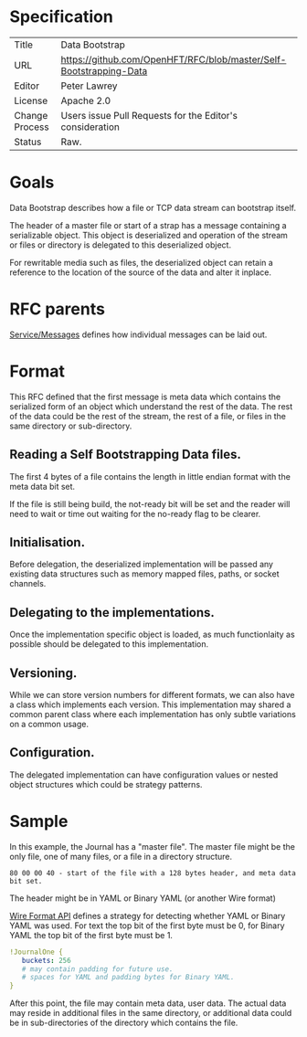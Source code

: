 # Specification

|         |                                                                                         |
|:------- | --------------------------------------------------------------------------------------- |
| Title   | Data Bootstrap                                                                          |
| URL     | https://github.com/OpenHFT/RFC/blob/master/Self-Bootstrapping-Data                      |
| Editor  | Peter Lawrey                                                                            |
| License | Apache 2.0                                                                              |
| Change Process | Users issue Pull Requests for the Editor's consideration                         |
| Status  | Raw.                                                                                    |

# Goals
Data Bootstrap describes how a file or TCP data stream can bootstrap itself.

The header of a master file or start of a strap has a message containing a serializable object.  This object is deserialized
and operation of the stream or files or directory is delegated to this deserialized object.

For rewritable media such as files, the deserialized object can retain a reference to the location of the source of the data and alter it inplace.

# RFC parents
[Service/Messages](https://github.com/OpenHFT/RFC/blob/master/Service/Messages/) defines how individual messages can be laid out.

# Format
This RFC defined that the first message is meta data which contains the serialized form of an object which understand the rest of the data.  The rest of the data could be the rest of the stream, the rest of a file, or files in the same directory or sub-directory.

## Reading a Self Bootstrapping Data files.

The first 4 bytes of a file contains the length in little endian format with the meta data bit set.

If the file is still being build, the not-ready bit will be set and the reader will need to wait or time out waiting for the no-ready flag to be clearer.

## Initialisation.
Before delegation, the deserialized implementation will be passed any existing data structures such as memory mapped files, paths, or socket channels.

## Delegating to the implementations.
Once the implementation specific object is loaded, as much functionlaity as possible should be delegated to this implementation.

## Versioning.
While we can store version numbers for different formats, we can also have a class which implements each version.  This implementation may shared a common parent class where each implementation has only subtle variations on a common usage.

## Configuration.
The delegated implementation can have configuration values or nested object structures which could be strategy patterns.

# Sample
In this example, the Journal has a "master file". The master file might be the only file, one of many files, or a file in a directory structure.

```
80 00 00 40 - start of the file with a 128 bytes header, and meta data bit set.
```

The header might be in YAML or Binary YAML (or another Wire format)

[Wire Format API](https://github.com/OpenHFT/RFC/blob/master/Wire-Format-API/) defines a strategy for detecting whether YAML or Binary YAML was used. For text the top bit of the first byte must be 0, for Binary YAML the top bit of the first byte must be 1.

```yaml
!JournalOne {
   buckets: 256
   # may contain padding for future use.
   # spaces for YAML and padding bytes for Binary YAML.
}
```

After this point, the file may contain meta data, user data.  The actual data may reside in additional files in the same directory, or additional data could be in sub-directories of the directory which contains the file.


